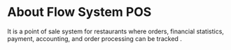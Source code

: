 # About Flow System POS

It is a point of sale system for restaurants where orders, financial statistics, payment, accounting, and order processing can be tracked .
